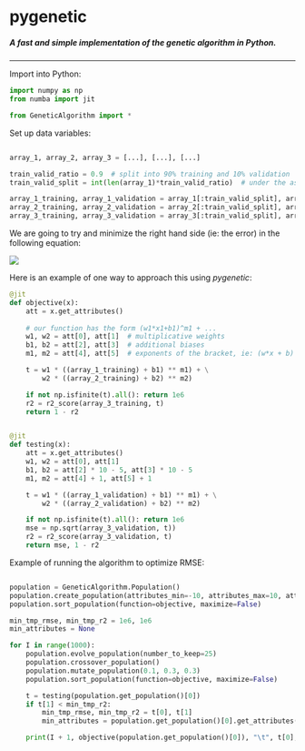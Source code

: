 # pygenetic
##### A fast and simple implementation of the genetic algorithm in Python.



---
Import into Python:

```python
import numpy as np
from numba import jit

from GeneticAlgorithm import *
```


Set up data variables:

```python

array_1, array_2, array_3 = [...], [...], [...]

train_valid_ratio = 0.9  # split into 90% training and 10% validation
train_valid_split = int(len(array_1)*train_valid_ratio)  # under the assumption they are all equal in size

array_1_training, array_1_validation = array_1[:train_valid_split], array_1[train_valid_split:]
array_2_training, array_2_validation = array_2[:train_valid_split], array_2[train_valid_split:]
array_3_training, array_3_validation = array_3[:train_valid_split], array_3[train_valid_split:]

```


We are going to try and minimize the right hand side (ie: the error) in the following equation:

<img src="http://www.sciweavers.org/upload/Tex2Img_1465766617/render.png" align="center" border="0" />

Here is an example of one way to approach this using _pygenetic_:


```python
@jit
def objective(x):
    att = x.get_attributes()
    
    # our function has the form (w1*x1+b1)^m1 + ...
    w1, w2 = att[0], att[1]  # multiplicative weights
    b1, b2 = att[2], att[3]  # additional biases
    m1, m2 = att[4], att[5]  # exponents of the bracket, ie: (w*x + b)

    t = w1 * ((array_1_training) + b1) ** m1) + \
        w2 * ((array_2_training) + b2) ** m2)

    if not np.isfinite(t).all(): return 1e6
    r2 = r2_score(array_3_training, t)
    return 1 - r2


@jit
def testing(x):
    att = x.get_attributes()
    w1, w2 = att[0], att[1]
    b1, b2 = att[2] * 10 - 5, att[3] * 10 - 5
    m1, m2 = att[4] + 1, att[5] + 1

    t = w1 * ((array_1_validation) + b1) ** m1) + \
        w2 * ((array_2_validation) + b2) ** m2)

    if not np.isfinite(t).all(): return 1e6
    mse = np.sqrt(array_3_validation, t))
    r2 = r2_score(array_3_validation, t)
    return mse, 1 - r2

```

Example of running the algorithm to optimize RMSE:

```python

population = GeneticAlgorithm.Population()
population.create_population(attributes_min=-10, attributes_max=10, attributes_size=6, population_size=25000)
population.sort_population(function=objective, maximize=False)

min_tmp_rmse, min_tmp_r2 = 1e6, 1e6
min_attributes = None

for I in range(1000):
    population.evolve_population(number_to_keep=25)
    population.crossover_population()
    population.mutate_population(0.1, 0.3, 0.3)
    population.sort_population(function=objective, maximize=False)

    t = testing(population.get_population()[0])
    if t[1] < min_tmp_r2:
        min_tmp_rmse, min_tmp_r2 = t[0], t[1]
        min_attributes = population.get_population()[0].get_attributes()

    print(I + 1, objective(population.get_population()[0]), "\t", t[0], "\t", 1-t[1])
```
